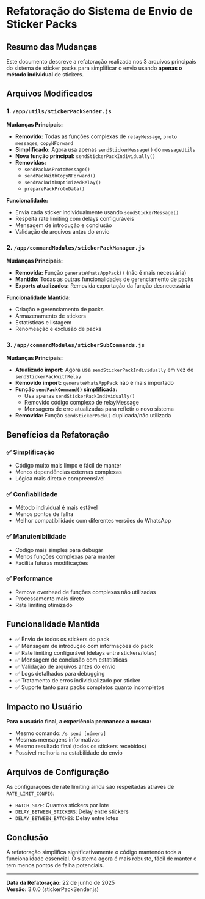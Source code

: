 # Refatoração do Sistema de Envio de Sticker Packs

## Resumo das Mudanças

Este documento descreve a refatoração realizada nos 3 arquivos principais do sistema de sticker packs para simplificar o envio usando **apenas o método individual** de stickers.

## Arquivos Modificados

### 1. `/app/utils/stickerPackSender.js`

**Mudanças Principais:**
- **Removido:** Todas as funções complexas de `relayMessage`, `proto messages`, `copyNForward`
- **Simplificado:** Agora usa apenas `sendStickerMessage()` do `messageUtils`
- **Nova função principal:** `sendStickerPackIndividually()`
- **Removidas:**
  - `sendPackAsProtoMessage()`
  - `sendPackWithCopyNForward()`
  - `sendPackWithOptimizedRelay()`
  - `preparePackProtoData()`

**Funcionalidade:**
- Envia cada sticker individualmente usando `sendStickerMessage()`
- Respeita rate limiting com delays configuráveis
- Mensagem de introdução e conclusão
- Validação de arquivos antes do envio

### 2. `/app/commandModules/stickerPackManager.js`

**Mudanças Principais:**
- **Removida:** Função `generateWhatsAppPack()` (não é mais necessária)
- **Mantido:** Todas as outras funcionalidades de gerenciamento de packs
- **Exports atualizados:** Removida exportação da função desnecessária

**Funcionalidade Mantida:**
- Criação e gerenciamento de packs
- Armazenamento de stickers
- Estatísticas e listagem
- Renomeação e exclusão de packs

### 3. `/app/commandModules/stickerSubCommands.js`

**Mudanças Principais:**
- **Atualizado import:** Agora usa `sendStickerPackIndividually` em vez de `sendStickerPackWithRelay`
- **Removido import:** `generateWhatsAppPack` não é mais importado
- **Função `sendPackCommand()` simplificada:**
  - Usa apenas `sendStickerPackIndividually()`
  - Removido código complexo de relayMessage
  - Mensagens de erro atualizadas para refletir o novo sistema
- **Removida:** Função `sendStickerPack()` duplicada/não utilizada

## Benefícios da Refatoração

### ✅ **Simplificação**
- Código muito mais limpo e fácil de manter
- Menos dependências externas complexas
- Lógica mais direta e compreensível

### ✅ **Confiabilidade**
- Método individual é mais estável
- Menos pontos de falha
- Melhor compatibilidade com diferentes versões do WhatsApp

### ✅ **Manutenibilidade**
- Código mais simples para debugar
- Menos funções complexas para manter
- Facilita futuras modificações

### ✅ **Performance**
- Remove overhead de funções complexas não utilizadas
- Processamento mais direto
- Rate limiting otimizado

## Funcionalidade Mantida

- ✅ Envio de todos os stickers do pack
- ✅ Mensagem de introdução com informações do pack
- ✅ Rate limiting configurável (delays entre stickers/lotes)
- ✅ Mensagem de conclusão com estatísticas
- ✅ Validação de arquivos antes do envio
- ✅ Logs detalhados para debugging
- ✅ Tratamento de erros individualizado por sticker
- ✅ Suporte tanto para packs completos quanto incompletos

## Impacto no Usuário

**Para o usuário final, a experiência permanece a mesma:**
- Mesmo comando: `/s send [número]`
- Mesmas mensagens informativas
- Mesmo resultado final (todos os stickers recebidos)
- Possível melhoria na estabilidade do envio

## Arquivos de Configuração

As configurações de rate limiting ainda são respeitadas através de `RATE_LIMIT_CONFIG`:
- `BATCH_SIZE`: Quantos stickers por lote
- `DELAY_BETWEEN_STICKERS`: Delay entre stickers
- `DELAY_BETWEEN_BATCHES`: Delay entre lotes

## Conclusão

A refatoração simplifica significativamente o código mantendo toda a funcionalidade essencial. O sistema agora é mais robusto, fácil de manter e tem menos pontos de falha potenciais.

---
**Data da Refatoração:** 22 de junho de 2025  
**Versão:** 3.0.0 (stickerPackSender.js)
